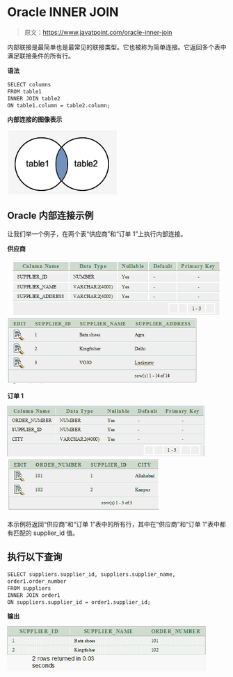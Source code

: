 # Oracle INNER JOIN

> 原文：<https://www.javatpoint.com/oracle-inner-join>

内部联接是最简单也是最常见的联接类型。它也被称为简单连接。它返回多个表中满足联接条件的所有行。

**语法**

```
SELECT columns
FROM table1 
INNER JOIN table2
ON table1.column = table2.column; 

```

**内部连接的图像表示**

![Oracle Inner Join](img/7692d3ac885a220bf7353cf01575fd5e.png)

## Oracle 内部连接示例

让我们举一个例子，在两个表“供应商”和“订单 1”上执行内部连接。

**供应商**

![Oracle Inner Join](img/a31d98bf6c235f88068df8dd5f595352.png)
![Oracle Inner Join supplier](img/a29203459ace3d6919341316826aa8a3.png)

**订单 1**

![Oracle Inner Join](img/98c80fa457f0c69b7c9b4421836cd605.png)
![Oracle Inner Join order](img/10c34c56849406441dde3a206b5b333e.png)

本示例将返回“供应商”和“订单 1”表中的所有行，其中在“供应商”和“订单 1”表中都有匹配的 supplier_id 值。

## 执行以下查询

```
SELECT suppliers.supplier_id, suppliers.supplier_name, order1.order_number
FROM suppliers 
INNER JOIN order1
ON suppliers.supplier_id = order1.supplier_id;

```

**输出**

![Oracle Inner Join](img/b1e74bcc8654d56a9045a35292a196cf.png)